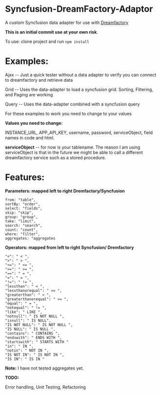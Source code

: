 # Syncfusion-DreamFactory-Adaptor

A custom Syncfusion data adapter for use with [Dreamfactory](https://www.dreamfactory.com/)

**This is an initial commit use at your own risk**.

To use:
clone project and run `npm install`

# Examples: #

Ajax -- Just a quick tester without a data adapter to verify you can connect to dreamfactory and retrieve data

Grid -- Uses the data-adapter to load a syncfusion grid. Sorting, Filtering, and Paging are working

Query -- Uses the data-adapter combined with a syncfusion query

For these examples to work you need to change to your values

**Values you need to change:**

INSTANCE_URL, APP_API_KEY, username, password, serviceObject, field names in code and html.

**serviceObject** -- for now is your tablename.  The reason I am using serviceObject is that in the future we might be able to call a different dreamfactory service such as a stored procedure.

# Features: #

**Parameters: mapped left to right Dremfactory/Syncfusion**

    from: "table",
    sortBy: "order",
    select: "fields",
    skip: "skip",
    group: "group",
    take: "limit",
    search: "search",
    count: "count",
    where: "filter",
    aggregates: "aggregates

**Operators: mapped from left to right Syncfusion/ Dremfactory**

    "<": " < ",
    ">": " > ",
    "<=": " <= ",
    ">=": " >= ",
    "==": " = ",
    "=": " = ",
    "!=": " != ",
    "lessthan": " < ",
    "lessthanorequal": " <= ",
    "greaterthan": " > ",
    "greaterthanorequal": " >= ",
    "equal": " = ",
    "notequal": " != ",
    "like": " LIKE ",
    "notnull": " IS NOT NULL ",
    "isnull": " IS NULL",
    "IS NOT NULL": " IS NOT NULL ",
    "IS NULL": " IS NULL ",
    "contains": " CONTAINS ",
    "endswith": " ENDS WITH ",
    "startswith": " STARTS WITH "
    "in": " IN ",
    "notin": " NOT IN ",
    "IS NOT IN": " IS NOT IN ",
    "IS IN": " IS IN "
    
**Note:**  I have not tested aggregates yet.

**TODO:**

Error handling, Unit Testing, Refactoring



